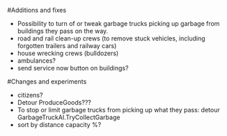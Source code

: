 #Additions and fixes

- Possibility to turn of or tweak garbage trucks picking up garbage from buildings they pass on the way.
- road and rail clean-up crews (to remove stuck vehicles, including forgotten trailers and railway cars)
- house wrecking crews (bulldozers)
- ambulances?
- send service now button on buildings?

#Changes and experiments

- citizens?
- Detour ProduceGoods???
- To stop or limit garbage trucks from picking up what they pass: detour GarbageTruckAI.TryCollectGarbage
- sort by distance capacity %?
